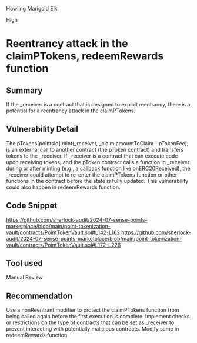 Howling Marigold Elk

High

# Reentrancy attack in the claimPTokens, redeemRewards function

## Summary
If the _receiver is a contract that is designed to exploit reentrancy, there is a potential for a reentrancy attack in the claimPTokens.

## Vulnerability Detail
The pTokens[pointsId].mint(_receiver, _claim.amountToClaim - pTokenFee); is an external call to another contract (the pToken contract) and transfers tokens to the _receiver. If _receiver is a contract that can execute code upon receiving tokens, and the pToken contract calls a function in _receiver during or after minting (e.g., a callback function like onERC20Received), the _receiver could attempt to re-enter the claimPTokens function or other functions in the contract before the state is fully updated.
This vulnerability could also happen in redeemRewards function.

## Code Snippet
https://github.com/sherlock-audit/2024-07-sense-points-marketplace/blob/main/point-tokenization-vault/contracts/PointTokenVault.sol#L142-L162
https://github.com/sherlock-audit/2024-07-sense-points-marketplace/blob/main/point-tokenization-vault/contracts/PointTokenVault.sol#L172-L226

## Tool used
Manual Review

## Recommendation
Use a nonReentrant modifier to protect the claimPTokens function from being called again before the first execution is complete.
Implement checks or restrictions on the type of contracts that can be set as _receiver to prevent interacting with potentially malicious contracts.
Modify same in redeemRewards function